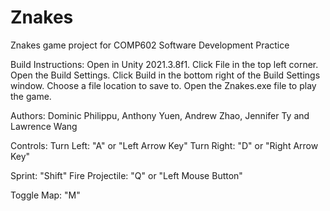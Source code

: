 # Znakes
Znakes game project for COMP602 Software Development Practice

Build Instructions:
Open in Unity 2021.3.8f1.
Click File in the top left corner.
Open the Build Settings.
Click Build in the bottom right of the Build Settings window.
Choose a file location to save to. 
Open the Znakes.exe file to play the game.

Authors:
Dominic Philippu, Anthony Yuen, Andrew Zhao, Jennifer Ty and Lawrence Wang

Controls:
Turn Left: "A" or "Left Arrow Key"
Turn Right: "D" or "Right Arrow Key"

Sprint: "Shift"
Fire Projectile: "Q" or "Left Mouse Button"

Toggle Map: "M"
